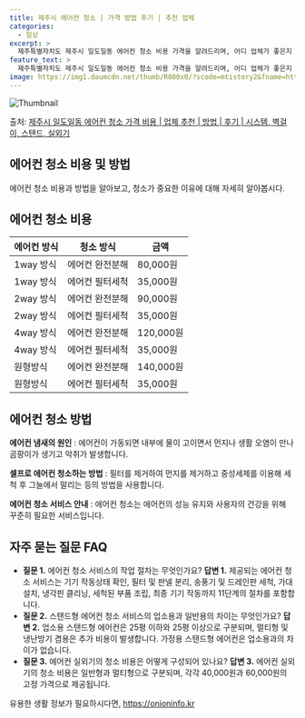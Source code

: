 ```yaml
---
title: 제주시 에어컨 청소 | 가격 방법 후기 | 추천 업체
categories:
  - 일상
excerpt: >
  제주특별자치도 제주시 일도일동 에어컨 청소 비용 가격을 알려드리며, 어디 업체가 좋은지 후기를 통해 알아보겠습니다. 현재 글에서는 시스템, 벽걸이, 스탠드, 실외기 각각에 대해 청소 비용이 나와 있으니 참고하시면 되겠습니다. 에어컨 분해 청소 방법 보기 👈 클릭셀프 에어컨 청소 방법 보기👈 클릭제주시 일도일동 에어컨 청소 비용시스템에어컨 방식클리닝방식금액1way 방식에어컨 완전분해80,000원1way 방식에어컨 필터세척35,000원2way 방식에어컨 완전분해90,000원2way 방식에어컨 필터세척35,000원4way 방식에어컨 완전분해120,000원4way 방식에어컨 필터세척35,000원원형방식에어컨 완전분해140,000원원형방식에어컨 필터세척35,000원에어컨 청소 견적 샘플 보기 👈 클릭에어컨 냄새의..
feature_text: >
  제주특별자치도 제주시 일도일동 에어컨 청소 비용 가격을 알려드리며, 어디 업체가 좋은지 후기를 통해 알아보겠습니다. 현재 글에서는 시스템, 벽걸이, 스탠드, 실외기 각각에 대해 청소 비용이 나와 있으니 참고하시면 되겠습니다. 에어컨 분해 청소 방법 보기 👈 클릭셀프 에어컨 청소 방법 보기👈 클릭제주시 일도일동 에어컨 청소 비용시스템에어컨 방식클리닝방식금액1way 방식에어컨 완전분해80,000원1way 방식에어컨 필터세척35,000원2way 방식에어컨 완전분해90,000원2way 방식에어컨 필터세척35,000원4way 방식에어컨 완전분해120,000원4way 방식에어컨 필터세척35,000원원형방식에어컨 완전분해140,000원원형방식에어컨 필터세척35,000원에어컨 청소 견적 샘플 보기 👈 클릭에어컨 냄새의..
image: https://img1.daumcdn.net/thumb/R800x0/?scode=mtistory2&fname=https%3A%2F%2Fblog.kakaocdn.net%2Fdn%2FWlfh6%2FbtsHxtF7I9i%2FVWa4qk5VBKMWeqR3MEkXxK%2Fimg.webp
---
```


![Thumbnail](https://img1.daumcdn.net/thumb/R800x0/?scode=mtistory2&fname=https%3A%2F%2Fblog.kakaocdn.net%2Fdn%2FWlfh6%2FbtsHxtF7I9i%2FVWa4qk5VBKMWeqR3MEkXxK%2Fimg.webp)

<p>출처: <a href="https://onioninfo.kr/entry/%EC%A0%9C%EC%A3%BC%EC%8B%9C-%EC%9D%BC%EB%8F%84%EC%9D%BC%EB%8F%99-%EC%97%90%EC%96%B4%EC%BB%A8-%EC%B2%AD%EC%86%8C-%EA%B0%80%EA%B2%A9-%EB%B9%84%EC%9A%A9-%EC%97%85%EC%B2%B4-%EC%B6%94%EC%B2%9C-%EB%B0%A9%EB%B2%95-%ED%9B%84%EA%B8%B0-%EC%8B%9C%EC%8A%A4%ED%85%9C-%EB%B2%BD%EA%B1%B8%EC%9D%B4-%EC%8A%A4%ED%83%A0%EB%93%9C-%EC%8B%A4%EC%99%B8%EA%B8%B0" rel="dofollow">제주시 일도일동 에어컨 청소 가격 비용 | 업체 추천 | 방법 | 후기 | 시스템, 벽걸이, 스탠드, 실외기</a> </p>

## 에어컨 청소 비용 및 방법

에어컨 청소 비용과 방법을 알아보고, 청소가 중요한 이유에 대해 자세히 알아봅시다.

## **에어컨 청소 비용**

**에어컨 방식** | **청소 방식** | **금액**  
---|---|---  
1way 방식 | 에어컨 완전분해 | 80,000원  
1way 방식 | 에어컨 필터세척 | 35,000원  
2way 방식 | 에어컨 완전분해 | 90,000원  
2way 방식 | 에어컨 필터세척 | 35,000원  
4way 방식 | 에어컨 완전분해 | 120,000원  
4way 방식 | 에어컨 필터세척 | 35,000원  
원형방식 | 에어컨 완전분해 | 140,000원  
원형방식 | 에어컨 필터세척 | 35,000원  
  


## **에어컨 청소 방법**

**에어컨 냄새의 원인** : 에어컨이 가동되면 내부에 물이 고이면서 먼지나 생활 오염이 만나 곰팡이가 생기고 악취가 발생합니다.

**셀프로 에어컨 청소하는 방법** : 필터를 제거하여 먼지를 제거하고 중성세제를 이용해 세척 후 그늘에서 말리는 등의 방법을 사용합니다.

**에어컨 청소 서비스 안내** : 에어컨 청소는 에어컨의 성능 유지와 사용자의 건강을 위해 꾸준히 필요한 서비스입니다.



## **자주 묻는 질문 FAQ**

  * **질문 1.** 에어컨 청소 서비스의 작업 절차는 무엇인가요? **답변 1.** 제공되는 에어컨 청소 서비스는 기기 작동상태 확인, 필터 및 판넬 분리, 송풍기 및 드레인판 세척, 가대 설치, 냉각핀 클리닝, 세척된 부품 조립, 최종 기기 작동까지 11단계의 절차를 포함합니다.
  * **질문 2.** 스탠드형 에어컨 청소 서비스의 업소용과 일반용의 차이는 무엇인가요? **답변 2.** 업소용 스탠드형 에어컨은 25평 이하와 25평 이상으로 구분되며, 멀티형 및 냉난방기 겸용은 추가 비용이 발생합니다. 가정용 스탠드형 에어컨은 업소용과의 차이가 없습니다.
  * **질문 3.** 에어컨 실외기의 청소 비용은 어떻게 구성되어 있나요? **답변 3.** 에어컨 실외기의 청소 비용은 일반형과 멀티형으로 구분되며, 각각 40,000원과 60,000원의 고정 가격으로 제공됩니다.





 

유용한 생활 정보가 필요하시다면, <a href="https://onioninfo.kr" rel="dofollow">https://onioninfo.kr</a>


